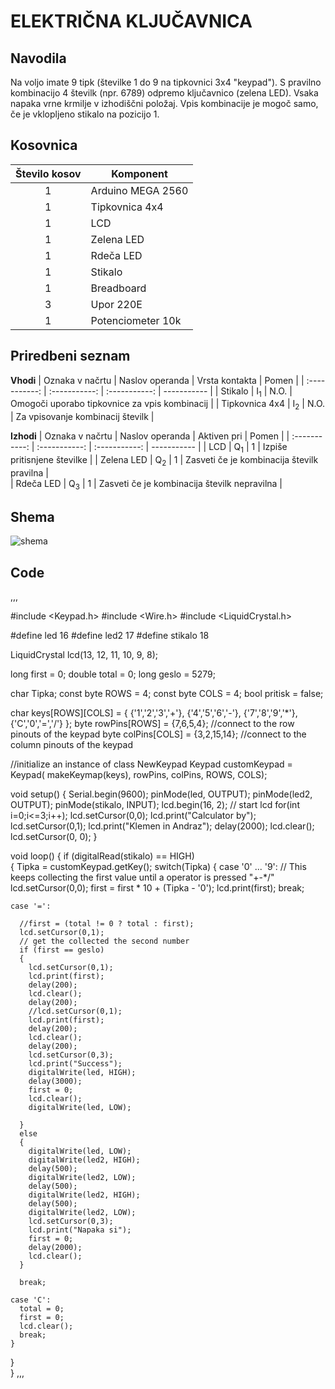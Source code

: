 # ELEKTRIČNA KLJUČAVNICA
## Navodila
Na voljo imate 9 tipk (številke 1 do 9 na tipkovnici 3x4 "keypad"). S pravilno kombinacijo 4 številk (npr. 6789) odpremo ključavnico (zelena LED). Vsaka napaka vrne krmilje v izhodiščni položaj. Vpis kombinacije je mogoč samo, če je vklopljeno stikalo na pozicijo 1. 

## Kosovnica

| Število kosov |    Komponent   |
| :-----------: |    ----------- |
|       1       | Arduino MEGA 2560    |
|       1       | Tipkovnica 4x4 |
|       1       | LCD            | 
|       1       | Zelena LED     | 
|    1          | Rdeča LED    |
|     1         | Stikalo        |
|    1          | Breadboard     |
|    3          | Upor 220E     |
|    1          | Potenciometer 10k     |


## Priredbeni seznam

**Vhodi**
| Oznaka v načrtu |    Naslov operanda   |    Vrsta kontakta   |    Pomen   |
| :-----------: |    :-----------: |  :-----------:     |    -----------  |
|       Stikalo      |  I<sub>1</sub>     |       N.O.       | Omogoči uporabo tipkovnice za vpis kombinacij             |
|       Tipkovnica 4x4       | I<sub>2</sub>       |       N.O.       | Za vpisovanje kombinacij številk             |      


**Izhodi**
| Oznaka v načrtu |    Naslov operanda   |    Aktiven pri   |    Pomen   |
| :-----------: |    :-----------: |  :-----------:     |    -----------  |
|      LCD       |  Q<sub>1</sub>     |       1       |     Izpiše pritisnjene številke         |
|       Zelena LED      | Q<sub>2</sub>       |       1       |    Zasveti če je kombinacija številk pravilna          |    
|      Rdeča LED       | Q<sub>3</sub>       |       1       |       Zasveti če je kombinacija številk nepravilna       |   



## Shema
![shema](https://user-images.githubusercontent.com/123487347/230125680-92dbe2e2-ed9c-4b9e-a125-9d955d77aa6a.png)

## Code

,,,

#include <Keypad.h>
#include <Wire.h> 
#include <LiquidCrystal.h>

#define led 16
#define led2 17
#define stikalo 18

LiquidCrystal lcd(13, 12, 11, 10, 9, 8);

long first = 0;
double total = 0;
long geslo = 5279;

char Tipka;
const byte ROWS = 4;
const byte COLS = 4;
bool pritisk = false;

char keys[ROWS][COLS] = {
  {'1','2','3','+'},
  {'4','5','6','-'},
  {'7','8','9','*'},
  {'C','0','=','/'}
};
byte rowPins[ROWS] = {7,6,5,4}; //connect to the row pinouts of the keypad
byte colPins[COLS] = {3,2,15,14}; //connect to the column pinouts of the keypad

//initialize an instance of class NewKeypad
Keypad customKeypad = Keypad( makeKeymap(keys), rowPins, colPins, ROWS, COLS); 

void setup()
{
Serial.begin(9600);
pinMode(led, OUTPUT);
pinMode(led2, OUTPUT);
pinMode(stikalo, INPUT);
lcd.begin(16, 2);               // start lcd
for(int i=0;i<=3;i++);
lcd.setCursor(0,0);
  lcd.print("Calculator by");
  lcd.setCursor(0,1);
  lcd.print("Klemen in Andraz");
delay(2000);
lcd.clear();
lcd.setCursor(0, 0);
}


void loop()
{
  if (digitalRead(stikalo) == HIGH)                            
  {
    Tipka = customKeypad.getKey();
    switch(Tipka) 
    {
    case '0' ... '9': // This keeps collecting the first value until a operator is pressed "+-*/"
      lcd.setCursor(0,0);
      first = first * 10 + (Tipka - '0');
      lcd.print(first);
      break;
  
    case '=':
  
      //first = (total != 0 ? total : first);
      lcd.setCursor(0,1);
      // get the collected the second number
      if (first == geslo)
      {
        lcd.setCursor(0,1);
        lcd.print(first);
        delay(200);
        lcd.clear();
        delay(200);
        //lcd.setCursor(0,1);
        lcd.print(first);
        delay(200);
        lcd.clear();
        delay(200);
        lcd.setCursor(0,3);
        lcd.print("Success");
        digitalWrite(led, HIGH);
        delay(3000);
        first = 0;
        lcd.clear();
        digitalWrite(led, LOW);
  
      }
      else
      {
        digitalWrite(led, LOW);
        digitalWrite(led2, HIGH);
        delay(500);
        digitalWrite(led2, LOW);
        delay(500);
        digitalWrite(led2, HIGH);
        delay(500);
        digitalWrite(led2, LOW);
        lcd.setCursor(0,3);
        lcd.print("Napaka si");
        first = 0;
        delay(2000);
        lcd.clear();
      }
  
      break;
  
    case 'C':
      total = 0;
      first = 0;
      lcd.clear();
      break;
    }
  }  
}
,,,


